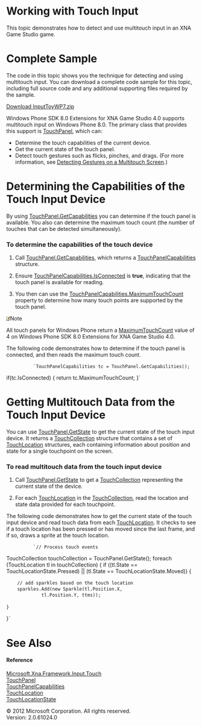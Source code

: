 ﻿

# Working with Touch Input

This topic demonstrates how to detect and use multitouch input in an XNA Game Studio game.

# Complete Sample

The code in this topic shows you the technique for detecting and using multitouch input. You can download a complete code sample for this topic, including full source code and any additional supporting files required by the sample.

[Download InputToyWP7.zip](http://go.microsoft.com/fwlink/?LinkId=258710)

Windows Phone SDK 8.0 Extensions for XNA Game Studio 4.0 supports multitouch input on Windows Phone 8.0. The primary class that provides this support is [TouchPanel](T_MXFIT_TouchPanel.md), which can:

*   Determine the touch capabilities of the current device.
*   Get the current state of the touch panel.
*   Detect touch gestures such as flicks, pinches, and drags. (For more information, see [Detecting Gestures on a Multitouch Screen](Input_GestureSupport.md).)

# Determining the Capabilities of the Touch Input Device

By using [TouchPanel.GetCapabilities](M_MXFIT_TouchPanel_GetCapabilities.md) you can determine if the touch panel is available. You also can determine the maximum touch count (the number of touches that can be detected simultaneously).

### To determine the capabilities of the touch device

1.  Call [TouchPanel.GetCapabilities](M_MXFIT_TouchPanel_GetCapabilities.md), which returns a [TouchPanelCapabilities](T_MXFIT_TouchPanelCapabilities.md) structure.
    
2.  Ensure [TouchPanelCapabilities.IsConnected](P_MXFIT_TouchPanelCapabilities_IsConnected.md) is **true**, indicating that the touch panel is available for reading.
    
3.  You then can use the [TouchPanelCapabilities.MaximumTouchCount](P_MXFIT_TouchPanelCapabilities_MaximumTouchCount.md) property to determine how many touch points are supported by the touch panel.
    

![](note.gif)Note

All touch panels for Windows Phone return a [MaximumTouchCount](P_MXFIT_TouchPanelCapabilities_MaximumTouchCount.md) value of 4 on Windows Phone SDK 8.0 Extensions for XNA Game Studio 4.0.

The following code demonstrates how to determine if the touch panel is connected, and then reads the maximum touch count.

              `TouchPanelCapabilities tc = TouchPanel.GetCapabilities();
if(tc.IsConnected)
{
    return tc.MaximumTouchCount;
}`
            

# Getting Multitouch Data from the Touch Input Device

You can use [TouchPanel.GetState](M_MXFIT_TouchPanel_GetState.md) to get the current state of the touch input device. It returns a [TouchCollection](T_MXFIT_TouchCollection.md) structure that contains a set of [TouchLocation](T_MXFIT_TouchLocation.md) structures, each containing information about position and state for a single touchpoint on the screen.

### To read multitouch data from the touch input device

1.  Call [TouchPanel.GetState](M_MXFIT_TouchPanel_GetState.md) to get a [TouchCollection](T_MXFIT_TouchCollection.md) representing the current state of the device.
    
2.  For each [TouchLocation](T_MXFIT_TouchLocation.md) in the [TouchCollection](T_MXFIT_TouchCollection.md), read the location and state data provided for each touchpoint.
    

The following code demonstrates how to get the current state of the touch input device and read touch data from each [TouchLocation](T_MXFIT_TouchLocation.md). It checks to see if a touch location has been pressed or has moved since the last frame, and if so, draws a sprite at the touch location.

              `// Process touch events
TouchCollection touchCollection = TouchPanel.GetState();
foreach (TouchLocation tl in touchCollection)
{
    if ((tl.State == TouchLocationState.Pressed)
            || (tl.State == TouchLocationState.Moved))
    {

        // add sparkles based on the touch location
        sparkles.Add(new Sparkle(tl.Position.X,
                 tl.Position.Y, ttms));

    }
}`
            

# See Also

#### Reference

[Microsoft.Xna.Framework.Input.Touch](N_Microsoft_Xna_Framework_Input_Touch.md)  
[TouchPanel](T_MXFIT_TouchPanel.md)  
[TouchPanelCapabilities](T_MXFIT_TouchPanelCapabilities.md)  
[TouchLocation](T_MXFIT_TouchLocation.md)  
[TouchLocationState](T_MXFIT_TouchLocationState.md)  

© 2012 Microsoft Corporation. All rights reserved.  
Version: 2.0.61024.0